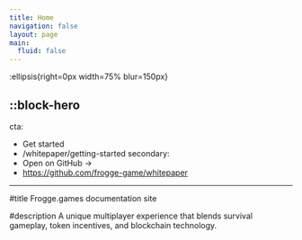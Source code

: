 ```yaml
---
title: Home
navigation: false
layout: page
main:
  fluid: false
---
```


:ellipsis{right=0px width=75% blur=150px}

::block-hero
---
cta:
  - Get started
  - /whitepaper/getting-started
secondary:
  - Open on GitHub →
  - https://github.com/frogge-game/whitepaper
---

#title
Frogge.games documentation site

#description
A unique multiplayer experience that blends survival gameplay, token incentives, and blockchain technology.